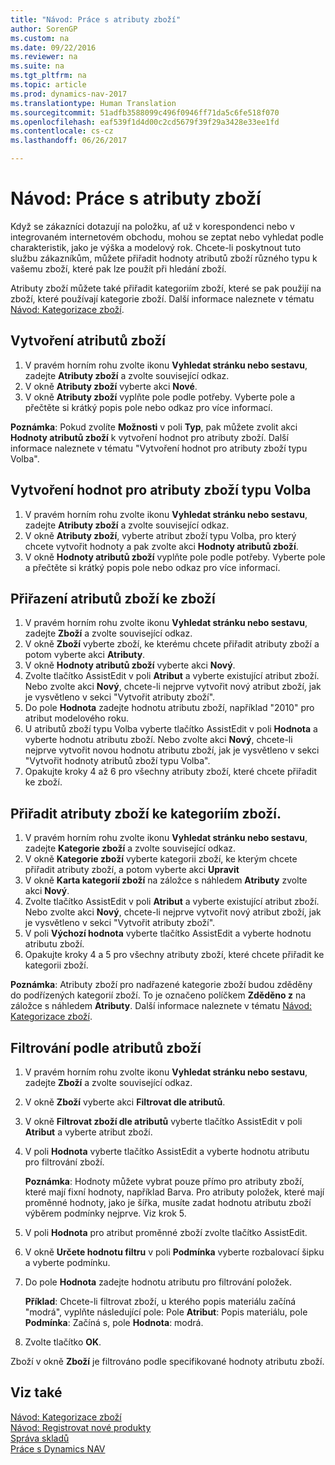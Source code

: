 ```yaml
---
title: "Návod: Práce s atributy zboží"
author: SorenGP
ms.custom: na
ms.date: 09/22/2016
ms.reviewer: na
ms.suite: na
ms.tgt_pltfrm: na
ms.topic: article
ms.prod: dynamics-nav-2017
ms.translationtype: Human Translation
ms.sourcegitcommit: 51adfb3588099c496f0946ff71da5c6fe518f070
ms.openlocfilehash: eaf539f1d4d00c2cd5679f39f29a3428e33ee1fd
ms.contentlocale: cs-cz
ms.lasthandoff: 06/26/2017

---
```


# <a name="how-to-work-with-item-attributes"></a>Návod: Práce s atributy zboží
Když se zákazníci dotazují na položku, ať už v korespondenci nebo v integrovaném internetovém obchodu, mohou se zeptat nebo vyhledat podle charakteristik, jako je výška a modelový rok. Chcete-li poskytnout tuto službu zákazníkům, můžete přiřadit hodnoty atributů zboží různého typu k vašemu zboží, které pak lze použít při hledání zboží.

Atributy zboží můžete také přiřadit kategoriím zboží, které se pak použijí na zboží, které používají kategorie zboží. Další informace naleznete v tématu [Návod: Kategorizace zboží](inventory-how-categorize-items.md).

## <a name="to-create-item-attributes"></a>Vytvoření atributů zboží
1. V pravém horním rohu zvolte ikonu **Vyhledat stránku nebo sestavu**, zadejte **Atributy zboží** a zvolte související odkaz.
2. V okně **Atributy zboží** vyberte akci **Nové**.
3. V okně **Atributy zboží** vyplňte pole podle potřeby. Vyberte pole a přečtěte si krátký popis pole nebo odkaz pro více informací.

**Poznámka**: Pokud zvolíte **Možnosti** v poli **Typ**, pak můžete zvolit akci **Hodnoty atributů zboží** k vytvoření hodnot pro atributy zboží. Další informace naleznete v tématu "Vytvoření hodnot pro atributy zboží typu Volba".  

## <a name="to-create-values-for-item-attributes-of-type-option"></a>Vytvoření hodnot pro atributy zboží typu Volba
1. V pravém horním rohu zvolte ikonu **Vyhledat stránku nebo sestavu**, zadejte **Atributy zboží** a zvolte související odkaz.
2. V okně **Atributy zboží**, vyberte atribut zboží typu Volba, pro který chcete vytvořit hodnoty a pak zvolte akci **Hodnoty atributů zboží**.
3. V okně **Hodnoty atributů zboží** vyplňte pole podle potřeby. Vyberte pole a přečtěte si krátký popis pole nebo odkaz pro více informací.

## <a name="to-assign-item-attributes-to-items"></a>Přiřazení atributů zboží ke zboží
1. V pravém horním rohu zvolte ikonu **Vyhledat stránku nebo sestavu**, zadejte **Zboží** a zvolte související odkaz.
2. V okně **Zboží** vyberte zboží, ke kterému chcete přiřadit atributy zboží a potom vyberte akci **Atributy**.
3. V okně **Hodnoty atributů zboží** vyberte akci **Nový**.
4. Zvolte tlačítko AssistEdit v poli **Atribut** a vyberte existující atribut zboží. Nebo zvolte akci **Nový**, chcete-li nejprve vytvořit nový atribut zboží, jak je vysvětleno v sekci "Vytvořit atributy zboží".
5. Do pole **Hodnota** zadejte hodnotu atributu zboží, například "2010" pro atribut modelového roku.
6. U atributů zboží typu Volba vyberte tlačítko AssistEdit v poli **Hodnota** a vyberte hodnotu atributu zboží. Nebo zvolte akci **Nový**, chcete-li nejprve vytvořit novou hodnotu atributu zboží, jak je vysvětleno v sekci "Vytvořit hodnoty atributů zboží typu Volba".
7. Opakujte kroky 4 až 6 pro všechny atributy zboží, které chcete přiřadit ke zboží.

## <a name="to-assign-item-attributes-to-item-categories"></a>Přiřadit atributy zboží ke kategoriím zboží.
1. V pravém horním rohu zvolte ikonu **Vyhledat stránku nebo sestavu**, zadejte **Kategorie zboží** a zvolte související odkaz.
2. V okně **Kategorie zboží** vyberte kategorii zboží, ke kterým chcete přiřadit atributy zboží, a potom vyberte akci **Upravit** 
3. V okně **Karta kategorií zboží** na záložce s náhledem **Atributy** zvolte akci **Nový**.
4. Zvolte tlačítko AssistEdit v poli **Atribut** a vyberte existující atribut zboží. Nebo zvolte akci **Nový**, chcete-li nejprve vytvořit nový atribut zboží, jak je vysvětleno v sekci "Vytvořit atributy zboží".
5. V poli **Výchozí hodnota** vyberte tlačítko AssistEdit a vyberte hodnotu atributu zboží.
6. Opakujte kroky 4 a 5 pro všechny atributy zboží, které chcete přiřadit ke kategorii zboží.

**Poznámka**: Atributy zboží pro nadřazené kategorie zboží budou zděděny do podřízených kategorií zboží. To je označeno políčkem **Zděděno z** na záložce s náhledem **Atributy**. Další informace naleznete v tématu [Návod: Kategorizace zboží](inventory-how-categorize-items.md).

## <a name="to-filter-by-item-attributes"></a>Filtrování podle atributů zboží
1. V pravém horním rohu zvolte ikonu **Vyhledat stránku nebo sestavu**, zadejte **Zboží** a zvolte související odkaz.
2. V okně **Zboží** vyberte akci **Filtrovat dle atributů**.
3. V okně **Filtrovat zboží dle atributů** vyberte tlačítko AssistEdit v poli **Atribut** a vyberte atribut zboží.
4. V poli **Hodnota** vyberte tlačítko AssistEdit a vyberte hodnotu atributu pro filtrování zboží.

    **Poznámka**: Hodnoty můžete vybrat pouze přímo pro atributy zboží, které mají fixní hodnoty, například Barva. Pro atributy položek, které mají proměnné hodnoty, jako je šířka, musíte zadat hodnotu atributu zboží výběrem podmínky nejprve. Viz krok 5.
5. V poli **Hodnota** pro atribut proměnné zboží zvolte tlačítko AssistEdit.
6. V okně **Určete hodnotu filtru** v poli **Podmínka** vyberte rozbalovací šipku a vyberte podmínku.
7. Do pole **Hodnota** zadejte hodnotu atributu pro filtrování položek.

    **Příklad**: Chcete-li filtrovat zboží, u kterého popis materiálu začíná "modrá", vyplňte následující pole: Pole **Atribut**: Popis materiálu, pole **Podmínka**: Začíná s, pole **Hodnota**: modrá.
8. Zvolte tlačítko **OK**.   

Zboží v okně **Zboží** je filtrováno podle specifikované hodnoty atributu zboží.

## <a name="see-also"></a>Viz také
[Návod: Kategorizace zboží](inventory-how-categorize-items.md)    
[Návod: Registrovat nové produkty](inventory-how-register-new-products.md)  
[Správa skladů](inventory-manage-inventory.md)  
[Práce s Dynamics NAV](ui-work-product.md)

